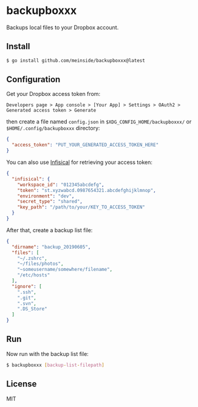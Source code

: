 # backupboxxx

Backups local files to your Dropbox account.

## Install

```bash
$ go install github.com/meinside/backupboxxx@latest
```

## Configuration

Get your Dropbox access token from:

```
Developers page > App console > [Your App] > Settings > OAuth2 > Generated access token > Generate
```

then create a file named `config.json` in `$XDG_CONFIG_HOME/backupboxxx/` or `$HOME/.config/backupboxxx` directory:

```json
{
  "access_token": "PUT_YOUR_GENERATED_ACCESS_TOKEN_HERE"
}
```

You can also use [Infisical](https://infisical.com/) for retrieving your access token:

```json
{
  "infisical": {
    "workspace_id": "012345abcdefg",
    "token": "st.xyzwabcd.0987654321.abcdefghijklmnop",
    "environment": "dev",
    "secret_type": "shared",
    "key_path": "/path/to/your/KEY_TO_ACCESS_TOKEN"
  }
}
```

After that, create a backup list file:

```json
{
  "dirname": "backup_20190605",
  "files": [
    "~/.zshrc",
    "~/files/photos",
    "~someusername/somewhere/filename",
    "/etc/hosts"
  ],
  "ignore": [
    ".ssh",
    ".git",
    ".svn",
    ".DS_Store"
  ]
}
```

## Run

Now run with the backup list file:

```bash
$ backupboxxx [backup-list-filepath]
```

## License

MIT

